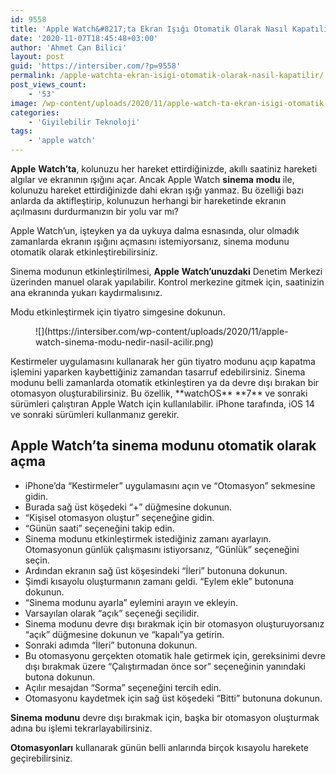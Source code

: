 ```yaml
---
id: 9558
title: 'Apple Watch&#8217;ta Ekran Işığı Otomatik Olarak Nasıl Kapatılır?'
date: '2020-11-07T18:45:48+03:00'
author: 'Ahmet Can Bilici'
layout: post
guid: 'https://intersiber.com/?p=9558'
permalink: /apple-watchta-ekran-isigi-otomatik-olarak-nasil-kapatilir/
post_views_count:
    - '53'
image: /wp-content/uploads/2020/11/apple-watch-ta-ekran-isigi-otomatik-olarak-nasil-kapatilir.jpeg
categories:
    - 'Giyilebilir Teknoloji'
tags:
    - 'apple watch'
---
```


**Apple** **Watch’ta**, kolunuzu her hareket ettirdiğinizde, akıllı saatiniz hareketi algılar ve ekranının ışığını açar. Ancak Apple Watch **sinema** **modu** ile, kolunuzu hareket ettirdiğinizde dahi ekran ışığı yanmaz. Bu özelliği bazı anlarda da aktifleştirip, kolunuzun herhangi bir hareketinde ekranın açılmasını durdurmanızın bir yolu var mı?

Apple Watch’un, işteyken ya da uykuya dalma esnasında, olur olmadık zamanlarda ekranın ışığını açmasını istemiyorsanız, sinema modunu otomatik olarak etkinleştirebilirsiniz.

Sinema modunun etkinleştirilmesi, **Apple** **Watch’unuzdaki** Denetim Merkezi üzerinden manuel olarak yapılabilir. Kontrol merkezine gitmek için, saatinizin ana ekranında yukarı kaydırmalısınız.

Modu etkinleştirmek için tiyatro simgesine dokunun.

<figure class="wp-block-image size-large">![](https://intersiber.com/wp-content/uploads/2020/11/apple-watch-sinema-modu-nedir-nasil-acilir.png)</figure>Kestirmeler uygulamasını kullanarak her gün tiyatro modunu açıp kapatma işlemini yaparken kaybettiğiniz zamandan tasarruf edebilirsiniz. Sinema modunu belli zamanlarda otomatik etkinleştiren ya da devre dışı bırakan bir otomasyon oluşturabilirsiniz. Bu özellik, **watchOS** **7** ve sonraki sürümleri çalıştıran Apple Watch için kullanılabilir. iPhone tarafında, iOS 14 ve sonraki sürümleri kullanmanız gerekir.

## Apple Watch’ta sinema modunu otomatik olarak açma

- iPhone’da “Kestirmeler” uygulamasını açın ve “Otomasyon” sekmesine gidin.
- Burada sağ üst köşedeki “+” düğmesine dokunun.
- “Kişisel otomasyon oluştur” seçeneğine gidin.
- “Günün saati” seçeneğini takip edin.
- Sinema modunu etkinleştirmek istediğiniz zamanı ayarlayın. Otomasyonun günlük çalışmasını istiyorsanız, “Günlük” seçeneğini seçin.
- Ardından ekranın sağ üst köşesindeki “İleri” butonuna dokunun.
- Şimdi kısayolu oluşturmanın zamanı geldi. “Eylem ekle” butonuna dokunun.
- “Sinema modunu ayarla” eylemini arayın ve ekleyin.
- Varsayılan olarak “açık” seçeneği seçilidir.
- Sinema modunu devre dışı bırakmak için bir otomasyon oluşturuyorsanız “açık” düğmesine dokunun ve “kapalı”ya getirin.
- Sonraki adımda “İleri” butonuna dokunun.
- Bu otomasyonu gerçekten otomatik hale getirmek için, gereksinimi devre dışı bırakmak üzere “Çalıştırmadan önce sor” seçeneğinin yanındaki butona dokunun.
- Açılır mesajdan “Sorma” seçeneğini tercih edin.
- Otomasyonu kaydetmek için sağ üst köşedeki “Bitti” butonuna dokunun.

**Sinema** **modunu** devre dışı bırakmak için, başka bir otomasyon oluşturmak adına bu işlemi tekrarlayabilirsiniz.

**Otomasyonları** kullanarak günün belli anlarında birçok kısayolu harekete geçirebilirsiniz.